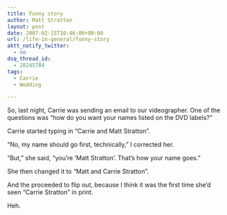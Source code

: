 ```yaml
---
title: Funny story
author: Matt Stratton
layout: post
date: 2007-02-15T10:46:00+00:00
url: /life-in-general/funny-story
aktt_notify_twitter:
  - no
dsq_thread_id:
  - 28245784
tags:
  - Carrie
  - Wedding

---
```

So, last night, Carrie was sending an email to our videographer. One of the questions was &#8220;how do you want your names listed on the DVD labels?&#8221;

Carrie started typing in &#8220;Carrie and Matt Stratton&#8221;.

&#8220;No, my name should go first, technically,&#8221; I corrected her.

&#8220;But,&#8221; she said, &#8220;you&#8217;re &#8216;Matt Stratton&#8217;. That&#8217;s how your name goes.&#8221;

She then changed it to &#8220;Matt and Carrie Stratton&#8221;.

And the proceeded to flip out, because I think it was the first time she&#8217;d seen &#8220;Carrie Stratton&#8221; in print.

Heh.